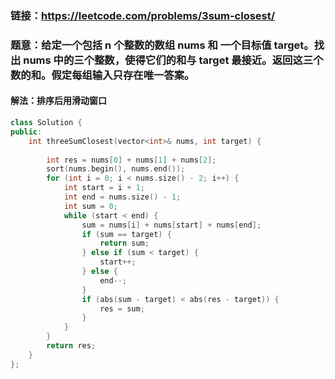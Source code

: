 ### 链接：https://leetcode.com/problems/3sum-closest/

### 题意：给定一个包括 n 个整数的数组 nums 和 一个目标值 target。找出 nums 中的三个整数，使得它们的和与 target 最接近。返回这三个数的和。假定每组输入只存在唯一答案。

#### 解法：排序后用滑动窗口

```c++
class Solution {
public:
    int threeSumClosest(vector<int>& nums, int target) {
        
        int res = nums[0] + nums[1] + nums[2];
        sort(nums.begin(), nums.end());
        for (int i = 0; i < nums.size() - 2; i++) {
            int start = i + 1;
            int end = nums.size() - 1;
            int sum = 0;
            while (start < end) {
                sum = nums[i] + nums[start] + nums[end];
                if (sum == target) {
                    return sum;
                } else if (sum < target) {
                    start++;
                } else {
                    end--;
                }
                if (abs(sum - target) < abs(res - target)) {
                    res = sum;
                }
            }            
        }
        return res;
    }
};
```

